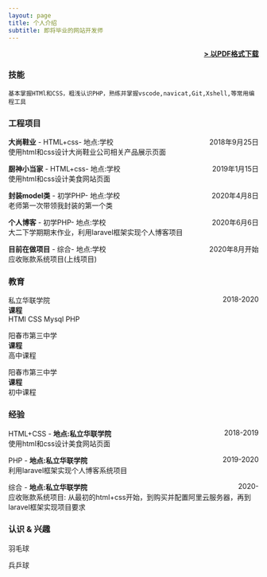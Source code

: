 ```yaml
---
layout: page
title: 个人介绍
subtitle: 即将毕业的网站开发师
---
```


<span style="float: right; "><a href="{{ '/assets/resume.pdf' | prepend: site.baseurl }}"><strong>> 以PDF格式下载</strong></a> </span>
<br>

### 技能
``` 基本掌握HTMl和CSS，粗浅认识PHP，熟练并掌握vscode,navicat,Git,Xshell,等常用编程工具 ```  

### 工程项目

**大尚鞋业** - HTML+css- 地点:学校 <span style="float: right; ">2018年9月25日</span>  
使用html和css设计大尚鞋业公司相关产品展示页面

**厨神小当家** - HTML+css- 地点:学校 <span style="float: right; ">2019年1月15日</span>  
使用html和css设计美食网站页面

**封装model类** - 初学PHP- 地点:学校 <span style="float: right; ">2020年4月8日</span>  
老师第一次带领我封装的第一个类

**个人博客** - 初学PHP- 地点:学校 <span style="float: right; ">2020年6月6日</span>  
大二下学期期末作业，利用laravel框架实现个人博客项目

**目前在做项目** - 综合- 地点:学校 <span style="float: right; ">2020年8月开始</span>  
应收账款系统项目(上线项目)

### 教育

私立华联学院 <span style="float: right; ">2018-2020</span>  
**课程**  
 HTMl CSS Mysql PHP
 
阳春市第三中学 <span style="float: right; "></span>  
**课程**  
高中课程

阳春市第三中学 <span style="float: right; "></span>  
**课程**  
初中课程

### 经验

HTML+CSS - **地点:私立华联学院** <span style="float: right; ">2018-2019</span>  
 使用html和css设计美食网站页面

PHP - **地点:私立华联学院** <span style="float: right; ">2019-2020</span>  
利用laravel框架实现个人博客系统项目

综合 - **地点:私立华联学院** <span style="float: right; ">2020-</span>  
应收账款系统项目: 从最初的html+css开始，到购买并配置阿里云服务器，再到laravel框架实现项目要求

### 认识 & 兴趣

羽毛球

兵乒球